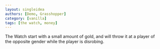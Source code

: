 ```yaml
---
layout: singleidea
authors: [Demo, Grasshopper]
category: [vanilla]
tags: [the watch, money]
---
```

The Watch start with a small amount of gold, and will throw it at a player of the opposite gender while the player is disrobing.
